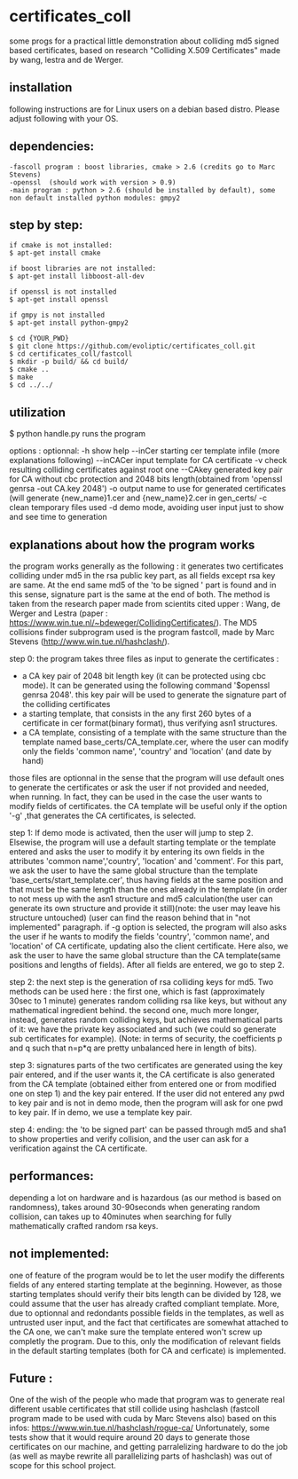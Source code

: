 # certificates_coll
some progs for a practical little demonstration about colliding md5 signed based certificates, based on research "Colliding X.509 Certificates" made by wang, lestra and de Werger.

installation
------------
following instructions are for Linux users on a debian based distro. Please adjust following with your OS.

  dependencies:
  -------------
	-fascoll program : boost libraries, cmake > 2.6 (credits go to Marc Stevens)
	-openssl  (should work with version > 0.9)
	-main program : python > 2.6 (should be installed by default), some non default installed python modules: gmpy2

  step by step:
  -------------
	if cmake is not installed:
	$ apt-get install cmake

	if boost libraries are not installed:
	$ apt-get install libboost-all-dev

	if openssl is not installed
	$ apt-get install openssl

	if gmpy is not installed
	$ apt-get install python-gmpy2
	
	$ cd {YOUR_PWD}
	$ git clone https://github.com/evoliptic/certificates_coll.git
	$ cd certificates_coll/fastcoll
	$ mkdir -p build/ && cd build/
	$ cmake ..
	$ make
	$ cd ../../




utilization
-----------
  $ python handle.py runs the program

  options :
	optionnal:
	  -h show help
	  --inCer starting cer template infile (more explanations following)
	  --inCACer input template for CA certificate
	  -v check resulting colliding certificates against root one
	  --CAkey generated key pair for CA without cbc protection and 2048 bits length(obtained from 'openssl genrsa -out CA.key 2048')
	  -o output name to use for generated certificates (will generate {new_name}1.cer and {new_name}2.cer in gen_certs/
	  -c clean temporary files used
	  -d demo mode, avoiding user input just to show and see time to generation



explanations about how the program works
----------------------------------------
the program works generally as the following :
it generates two certificates colliding under md5 in the rsa public key part, as all fields except rsa key are same. At the end same md5 of the 'to be signed ' part is found and in this sense, signature part is the same at the end of both. The method is taken from the research paper made from scientits cited upper : Wang, de Werger and Lestra (paper : https://www.win.tue.nl/~bdeweger/CollidingCertificates/). The MD5 collisions finder subprogram used is the program fastcoll, made by Marc Stevens (http://www.win.tue.nl/hashclash/).


step 0:
the program takes three files as input to generate the certificates : 
 - a CA key pair of 2048 bit length key (it can be protected using cbc mode). It can be generated using the following command '$openssl genrsa 2048'. this key pair will be used to generate the signature part of the colliding certificates
 - a starting template, that consists in the any first 260 bytes of a certificate in cer format(binary format), thus verifying asn1 structures.
 - a CA template, consisting of a template with the same structure than the template named base_certs/CA_template.cer, where the user can modify only the fields 'common name', 'country' and 'location' (and date by hand)

those files are optionnal in the sense that the program will use default ones to generate the certificates or ask the user if not provided and needed, when running. In fact, they can be used in the case the user wants to modify fields of certificates.
the CA template will be useful only if the option '-g' ,that generates the CA certificates, is selected.

step 1:
If demo mode is activated, then the user will jump to step 2.
Elsewise, the program will use a default starting template or the template entered and asks the user to modify it by entering its own fields in the attributes 'common name','country', 'location' and 'comment'. For this part, we ask the user to have the same global structure than the template 'base_certs/start_template.cer', thus having fields at the same position and that must be the same length than the ones already in the template (in order to not mess up with the asn1 structure and md5 calculation(the user can generate its own structure and provide it still)(note: the user may leave his structure untouched) (user can find the reason behind that in "not implemented" paragraph. 
if -g option is selected, the program will also asks the user if he wants to modify the fields 'country', 'common name', and 'location' of CA certificate, updating also the client certificate. Here also, we ask the user to have the same global structure than the CA template(same positions and lengths of fields).
After all fields are entered, we go to step 2.

step 2:
the next step is the generation of rsa colliding keys for md5. Two methods can be used here :
the first one, which is fast (approximately 30sec to 1 minute) generates random colliding rsa like keys, but without any mathematical ingredient behind.
the second one, much more longer, instead, generates random colliding keys, but achieves mathematical parts of it: we have the private key associated and such (we could so generate sub certificates for example). (Note: in terms of security, the coefficients p and q such that n=p*q are pretty unbalanced here in length of bits).

step 3:
signatures parts of the two certificates are generated using the key pair entered, and if the user wants it, the CA certificate is also generated from the CA template (obtained either from entered one or from modified one on step 1) and the key pair entered. If the user did not entered any pwd to key pair and is not in demo mode, then the program will ask for one pwd to key pair. If in demo, we use a template key pair.

step 4:
ending: the 'to be signed part' can be passed through md5 and sha1 to show properties and verify collision, and the user can ask for a verification against the CA certificate.

performances:
-------------
depending a lot on hardware and is hazardous (as our method is based on randomness), takes around 30-90seconds when generating random collision, can takes up to 40minutes when searching for fully mathematically crafted random rsa keys.


not implemented:
----------------
one of feature of the program would be to let the user modify the differents fields of any entered starting template at the beginning. However, as those starting templates should verify their bits length can be divided by 128, we could assume that the user has already crafted compliant template. More, due to optionnal and redondants possible fields in the templates, as well as untrusted user input, and the fact that certificates are somewhat attached to the CA one, we can't make sure the template entered won't screw up completly the program. Due to this, only the modification of relevant fields in the default starting templates (both for CA and cerficate) is implemented.


Future :
--------
One of the wish of the people who made that program was to generate real different usable certificates that still collide using hashclash (fastcoll program made to be used with cuda by Marc Stevens also) based on this infos: https://www.win.tue.nl/hashclash/rogue-ca/
Unfortunately, some tests show that it would require around 20 days to generate those certificates on our machine, and getting parralelizing hardware to do the job (as well as maybe rewrite all parallelizing parts of hashclash) was out of scope for this school project.


